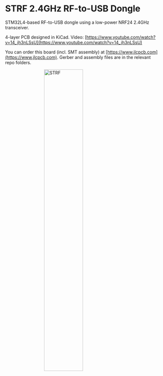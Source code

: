 # STRF 2.4GHz RF-to-USB Dongle
STM32L4-based RF-to-USB dongle using a low-power NRF24 2.4GHz transceiver.

4-layer PCB designed in KiCad. Video: [https://www.youtube.com/watch?v=14_jh3nLSsU](https://www.youtube.com/watch?v=14_jh3nLSsU)

You can order this board (incl. SMT assembly) at [https://www.jlcpcb.com](https://www.jlcpcb.com). Gerber and assembly files are in the relevant repo folders.

<img src="http://philsal.co.uk/wp-content/uploads/2020/05/STRF-3D.png"
     alt="STRF"
     style="display: block;
  margin-left: auto;
  margin-right: auto;
  width: 50%;"/>
